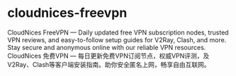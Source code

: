 # cloudnices-freevpn
CloudNices FreeVPN — Daily updated free VPN subscription nodes, trusted VPN reviews, and easy-to-follow setup guides for V2Ray, Clash, and more. Stay secure and anonymous online with our reliable VPN resources.   CloudNices 免费VPN — 每日更新免费VPN订阅节点，权威VPN评测，及V2Ray、Clash等客户端安装指南。助你安全匿名上网，畅享自由互联网。
